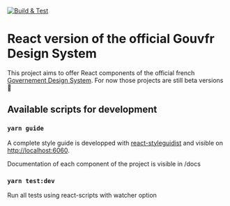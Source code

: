[![Build & Test](https://github.com/dataesr/react-rfds/actions/workflows/check.yml/badge.svg?branch=master)](https://github.com/dataesr/react-rfds/actions/workflows/check.yml)

# React version of the official Gouvfr Design System 

This project aims to offer React components of the official french [Governement Design System](https://gouvfr.atlassian.net/wiki/spaces/DB/overview?homepageId=145359476). For now those projects are still beta versions :hammer:

## Available scripts for development

### `yarn guide`

A complete style guide is developped with [react-styleguidist](https://react-styleguidist.js.org/) and visible on  [http://localhost:6060](http://localhost:6060).

Documentation of each component of the project is visible in /docs

### `yarn test:dev`

Run all tests using react-scripts with watcher option
